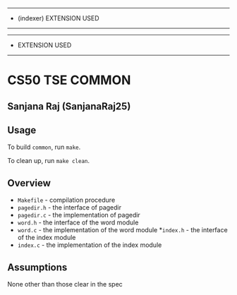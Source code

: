 ****************
* (indexer) EXTENSION USED 
****************

****************
* EXTENSION USED
****************

# CS50 TSE COMMON
## Sanjana Raj (SanjanaRaj25)

## Usage

To build `common`, run `make`. 

To clean up, run `make clean`.

## Overview

 * `Makefile` - compilation procedure
 * `pagedir.h` - the interface of pagedir
 * `pagedir.c` - the implementation of pagedir
 * `word.h` - the interface of the word module
 * `word.c` - the implementation of the word module
  *`index.h` - the interface of the index module
 * `index.c` - the implementation of the index module

## Assumptions

None other than those clear in the spec